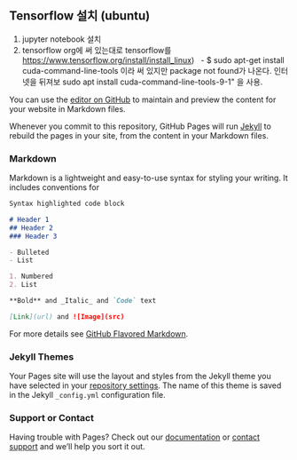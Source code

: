 ## Tensorflow 설치 (ubuntu)

1. jupyter notebook 설치
2. tensorflow org에 써 있는대로 tensorflow를 https://www.tensorflow.org/install/install_linux)
   - $ sudo apt-get install cuda-command-line-tools 이라 써 있지만 package not found가 나온다. 인터넷을 뒤져보 sudo apt install cuda-command-line-tools-9-1" 을 사용. 


You can use the [editor on GitHub](https://github.com/smtSpecial/tensorflow/edit/master/index.md) to maintain and preview the content for your website in Markdown files.

Whenever you commit to this repository, GitHub Pages will run [Jekyll](https://jekyllrb.com/) to rebuild the pages in your site, from the content in your Markdown files.

### Markdown

Markdown is a lightweight and easy-to-use syntax for styling your writing. It includes conventions for

```markdown
Syntax highlighted code block

# Header 1
## Header 2
### Header 3

- Bulleted
- List

1. Numbered
2. List

**Bold** and _Italic_ and `Code` text

[Link](url) and ![Image](src)
```

For more details see [GitHub Flavored Markdown](https://guides.github.com/features/mastering-markdown/).

### Jekyll Themes

Your Pages site will use the layout and styles from the Jekyll theme you have selected in your [repository settings](https://github.com/smtSpecial/tensorflow/settings). The name of this theme is saved in the Jekyll `_config.yml` configuration file.

### Support or Contact

Having trouble with Pages? Check out our [documentation](https://help.github.com/categories/github-pages-basics/) or [contact support](https://github.com/contact) and we’ll help you sort it out.
